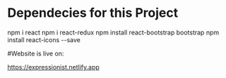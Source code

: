 
# Dependecies for this Project

npm i react 
npm i react-redux
npm install react-bootstrap bootstrap
npm install react-icons --save


#Website is live on:

https://expressionist.netlify.app
